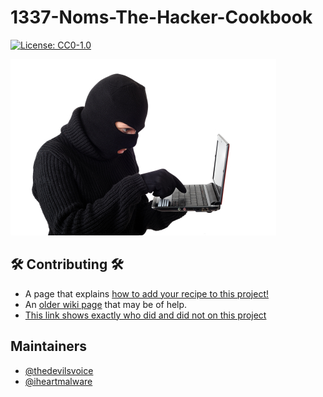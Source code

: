 # 1337-Noms-The-Hacker-Cookbook

[![License: CC0-1.0](https://img.shields.io/badge/License-CC0%201.0-lightgrey.svg)](http://creativecommons.org/publicdomain/zero/1.0/)

![hacked](https://github.com/DEAD10C5/1337-Noms-The-Hacker-Cookbook/blob/main/admin/images/hacked.jpg?raw=true)

## :hammer_and_wrench: Contributing :hammer_and_wrench:

* A page that explains [how to add your recipe to this project!](https://github.com/DEAD10C5/1337-Noms-The-Hacker-Cookbook/blob/main/.admin/CONTRIBUTING.md)
* An [older wiki page](https://github.com/DEAD10C5/1337-Noms-The-Hacker-Cookbook/wiki/Adding-Recipes) that may be of help.
* [This link shows exactly who did and did not on this project](https://github.com/DEAD10C5/1337-Noms-The-Hacker-Cookbook/graphs/contributors)

## Maintainers

* [@thedevilsvoice](https://twitter.com/thedevilsvoice)
* [@iheartmalware](https://twitter.com/iheartmalware)
